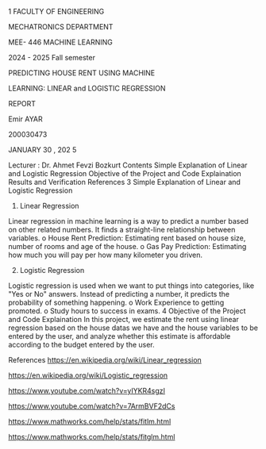 1
FACULTY OF ENGINEERING

MECHATRONICS DEPARTMENT

MEE- 446 MACHINE LEARNING

2024 - 2025 Fall semester

PREDICTING HOUSE RENT USING MACHINE

LEARNING: LINEAR and LOGISTIC REGRESSION

REPORT

Emir AYAR

200030473

JANUARY 30 , 202 5

Lecturer : Dr. Ahmet Fevzi Bozkurt
Contents
Simple Explanation of Linear and Logistic Regression
Objective of the Project and Code Explaination
Results and Verification
References
3
Simple Explanation of Linear and Logistic Regression
1. Linear Regression

Linear regression in machine learning is a way to predict a number based on other
related numbers. It finds a straight-line relationship between variables.
o House Rent Prediction: Estimating rent based on house size, number of rooms
and age of the house.
o Gas Pay Prediction: Estimating how much you will pay per how many
kilometer you driven.

2. Logistic Regression

Logistic regression is used when we want to put things into categories, like "Yes or
No" answers. Instead of predicting a number, it predicts the probability of something
happening.
o Work Experience to getting promoted.
o Study hours to success in exams.
4
Objective of the Project and Code Explaination
In this project, we estimate the rent using linear regression based on the house datas we have
and the house variables to be entered by the user, and analyze whether this estimate is
affordable according to the budget entered by the user.

References
https://en.wikipedia.org/wiki/Linear_regression

https://en.wikipedia.org/wiki/Logistic_regression

https://www.youtube.com/watch?v=yIYKR4sgzI

https://www.youtube.com/watch?v=7ArmBVF2dCs

https://www.mathworks.com/help/stats/fitlm.html

https://www.mathworks.com/help/stats/fitglm.html
